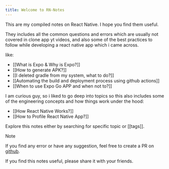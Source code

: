 ```yaml
---
title: Welcome to RN-Notes
---
```


This are my compiled notes on React Native. I hope you find them useful.

They includes all the common questions and errors which are usually not covered in clone app yt videos, and also some of the best practices to follow while developing a react native app which i came across.

like:

- [[What is Expo & Why is Expo?]]
- [[How to generate APK?]]
- [[I deleted gradle from my system, what to do?]]
- [[Automating the build and deployment process using github actions]]
- [[When to use Expo Go APP and when not to?]]

I am curious guy, so i liked to go deep into topics so this also includes some of the engineering concepts and how things work under the hood:

- [[How React Native Works?]]
- [[How to Profile React Native App?]]

Explore this notes either by searching for specific topic or [[tags]].

>[!Note]
>If you find any error or have any suggestion, feel free to create a PR on [github](https://github.com/KMJ-007/notes-react-native).
>
>If you find this notes useful, please share it with your friends.